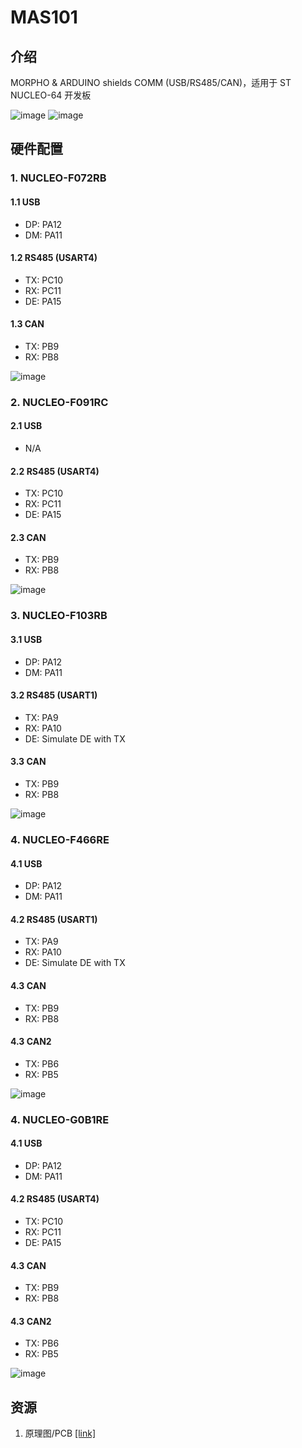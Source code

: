 # MAS101

## 介绍
MORPHO & ARDUINO shields COMM (USB/RS485/CAN)，适用于 ST NUCLEO-64 开发板

![image](mas101.png) ![image](nucleo-64.png)

## 硬件配置
### 1. NUCLEO-F072RB 
#### 1.1 USB  
* DP: PA12  
* DM: PA11  

#### 1.2 RS485 (USART4)  
* TX: PC10  
* RX: PC11  
* DE: PA15  
		
#### 1.3 CAN  
* TX: PB9  
* RX: PB8  
		
![image](NUCLEO-F072RB.png)

### 2. NUCLEO-F091RC 
#### 2.1 USB
* N/A

#### 2.2 RS485 (USART4)
* TX: PC10
* RX: PC11
* DE: PA15
		
#### 2.3 CAN
* TX: PB9
* RX: PB8
		
![image](NUCLEO-F091RC.png)

### 3. NUCLEO-F103RB 
#### 3.1 USB  
* DP: PA12  
* DM: PA11  

#### 3.2 RS485 (USART1)  
* TX: PA9  
* RX: PA10  
* DE: Simulate DE with TX 
		
#### 3.3 CAN  
* TX: PB9  
* RX: PB8  
		
![image](NUCLEO-F103RB.png)

### 4. NUCLEO-F466RE
#### 4.1 USB  
* DP: PA12  
* DM: PA11  

#### 4.2 RS485 (USART1)  
* TX: PA9  
* RX: PA10  
* DE: Simulate DE with TX 
		
#### 4.3 CAN  
* TX: PB9  
* RX: PB8  
		
#### 4.3 CAN2  
* TX: PB6  
* RX: PB5  
		
![image](NUCLEO-F466RE.png)

### 4. NUCLEO-G0B1RE
#### 4.1 USB  
* DP: PA12  
* DM: PA11  

#### 4.2 RS485 (USART4)
* TX: PC10
* RX: PC11
* DE: PA15  
		
#### 4.3 CAN  
* TX: PB9  
* RX: PB8  
		
#### 4.3 CAN2  
* TX: PB6  
* RX: PB5  
		
![image](NUCLEO-G0B1RE.png)




## 资源
1.  原理图/PCB [[link]](https://gitee.com/ibotx/mas/tree/master/MAS101/HW/V1.0)

